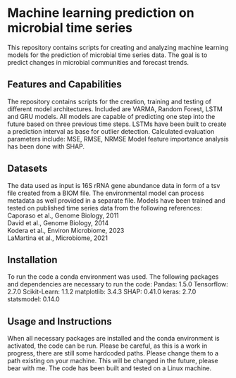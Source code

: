 # Machine learning prediction on microbial time series

This repository contains scripts for creating and analyzing machine learning models for the prediction of microbial time series data. The goal is
to predict changes in microbial communities and forecast trends.

## Features and Capabilities

The repository contains scripts for the creation, training and testing of different model architectures. Included are VARMA, Random Forest, LSTM and GRU
models. All models are capable of predicting one step into the future based on three previous time steps. LSTMs have been built to create a prediction
interval as base for outlier detection.
Calculated evaluation parameters include: MSE, RMSE, NRMSE
Model feature importance analysis has been done with SHAP.

## Datasets

The data used as input is 16S rRNA gene abundance data in form of a tsv file created from a BIOM file. The environmental model can process metadata as
well provided in a separate file.
Models have been trained and tested on published time series data from the following references: \
Caporaso et al., Genome Biology, 2011 \
David et al., Genome Biology, 2014 \
Kodera et al., Environ Microbiome, 2023 \
LaMartina et al., Microbiome, 2021 

## Installation

To run the code a conda environment was used. The following packages and dependencies are necessary to run the code:
Pandas: 1.5.0
Tensorflow: 2.7.0
Scikit-Learn: 1.1.2
matplotlib: 3.4.3
SHAP: 0.41.0
keras: 2.7.0
statsmodel: 0.14.0

## Usage and Instructions

When all necessary packages are installed and the conda environment is activated, the code can be run. Please be careful, as this is a work in progress,
there are still some hardcoded paths. Please change them to a path existing on your machine. This will be changed in the future, please bear with me. The
code has been built and tested on a Linux machine.
